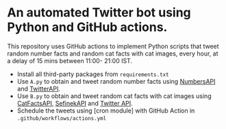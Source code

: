 # An automated Twitter bot using Python and GitHub actions.

This repository uses GitHub actions to implement Python scripts that tweet random number facts and random cat facts with cat images, every hour, at a delay of 15 mins between 11:00- 21:00 IST.

- Install all third-party packages from `requirements.txt`
- Use `A.py` to obtain and tweet random number facts using [NumbersAPI](https://rapidapi.com/divad12/api/numbers-1) and [TwitterAPI](https://developer.twitter.com/en/docs/twitter-api).
- Use `B.py` to obtain and tweet random cat facts with cat images using [CatFactsAPI](https://catfact.ninja/), [SefinekAPI](https://api.sefinek.net/) and [Twitter API](https://developer.twitter.com/en/docs/twitter-api).
- Schedule the tweets using [cron module] with GitHub Action  in `.github/workflows/actions.yml`
